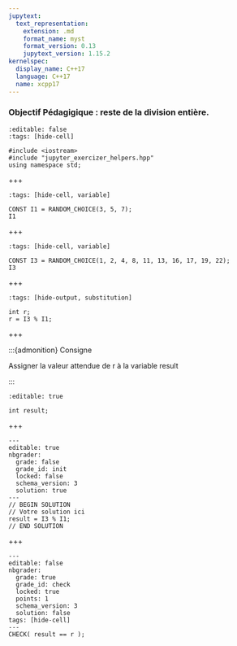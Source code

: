 ```yaml
---
jupytext:
  text_representation:
    extension: .md
    format_name: myst
    format_version: 0.13
    jupytext_version: 1.15.2
kernelspec:
  display_name: C++17
  language: C++17
  name: xcpp17
---
```


### Objectif Pédagigique : reste de la division entière.

```{code-cell}
:editable: false
:tags: [hide-cell]

#include <iostream>
#include "jupyter_exercizer_helpers.hpp"
using namespace std;
```

+++

```{code-cell}
:tags: [hide-cell, variable]

CONST I1 = RANDOM_CHOICE(3, 5, 7);
I1
```

+++

```{code-cell}
:tags: [hide-cell, variable]

CONST I3 = RANDOM_CHOICE(1, 2, 4, 8, 11, 13, 16, 17, 19, 22);
I3
```

+++

```{code-cell}
:tags: [hide-output, substitution]

int r;
r = I3 % I1;
```
+++

:::{admonition} Consigne

Assigner la valeur attendue de r à la variable result

:::

```{code-cell}
:editable: true

int result;
```

+++

```{code-cell}
---
editable: true
nbgrader:
  grade: false
  grade_id: init
  locked: false
  schema_version: 3
  solution: true
---
// BEGIN SOLUTION
// Votre solution ici
result = I3 % I1;
// END SOLUTION
```

+++

```{code-cell}
---
editable: false
nbgrader:
  grade: true
  grade_id: check
  locked: true
  points: 1
  schema_version: 3
  solution: false
tags: [hide-cell]
---
CHECK( result == r );
```
